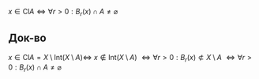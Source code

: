 $x \in \mathrm{Cl}A \iff \forall r >0: B_{r}(x)\cap A\ne \varnothing$
## Док-во

$x \in \mathrm{Cl}A=X\setminus \mathrm{Int}(X\setminus A) \iff$ $x \not\in \mathrm{Int}(X\setminus A)$  $\iff \forall r>0: B_{r}(x)\not\subset X\setminus A$ $\iff \forall r>0: B_{r}(x)\cap A\ne \varnothing$

